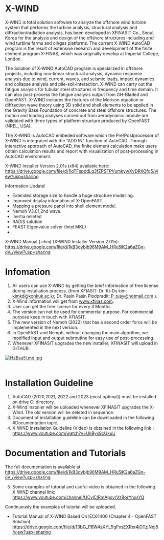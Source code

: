 # X-WIND
X-WIND is total solution software to analyze the offshore wind turbine system that performs the turbine analysis, structural analysis and diffraction/radiation analysis, has been developed in XFINASIT Co., Seoul, Korea for the analysis and design of the offshore structures including and wind turbine farms and oil/gas platforms. The current X-WIND AutoCAD program is the result of extensive research and development of the finite element program X-FINAS, which was originally develop at Imperial College, London.

The Solution of X-WIND AutoCAD program is specialized in offshore projects, including non-linear structural analysis, dynamic response analysis due to wind, current, waves, and seismic loads, impact dynamics and collapse analysis and pile-soil-interaction. X-WIND can carry out the fatigue analysis for tubular steel structures in frequency and time domain. It can also post-process the fatigue analysis output from GH-Bladed and OpenFAST. X-WIND includes the features of the Morison equation or diffraction wave theory using 3D solid and shell elements to be applied in the Gravity Base Foundation of concrete and steel offshore structures. The motion and loading analyses carried out from aerodynamic module are validated with three types of platform structure produced by OpenFAST (NREL, USA).

The X-WIND is AutoCAD embeded software which the Pre/Postprocessor of X-WIND is integrated with the "ADD IN" function of AutoCAD. Through interactive approach of AutoCAD, the finite element calculation make users obtain calculation results and report with visualization of post-processing in AutoCAD environment.

X-WIND Installer Version 2.01s (x64) available here:
https://drive.google.com/file/d/1lqTFspddLq3fZPSFPVumkywXvDRXQfq5/view?usp=sharing

Information Update!
- Extended storage size to handle a huge structure modelling.
- Improved display infomation of X-OpenFAST.
- Mapping a pressure panel into shell element model.
- Nemoh V3.01,2nd wave.
- Inertia reliefed
- RADIS solution
- FEAST Eigenvalue solver (Intel MKL)
- 
X-WIND Manual (.chm) (X-WIND Installer Version 2.01n):
https://drive.google.com/file/d/1kB3dybjb96M9AM_HRu5iK2a6aZGn-oV_/view?usp=sharing

# Infomation
1) All users can use X-WIND by getting the brief information of free license during installation process. (from XFIASIT: Dr. Ki-Du kim:  kimkd@konkuk.ac.kr,  Dr. Pasin Pasin Plodpradit:  P_tuay@hotmail.com ). 
2) X-Wind information will get from www.xfinas.com. 
3) User can get the free license for every 3 Months. 
4) The version can not be used for commercial purpose. For commercial purpose keep in touch with XFIASIT. 
5) The new version of Nemoh (2022) that has a second order force will be implemented in the next version.
6) In OpenFAST and Nemph, without changing the main algorithm, we modified input and output subroutine for easy use of post-processing.   
7) Whenever XFINASIT upgrades the new installer, XFINASIT will upload in GiTHUB. 

<a href="https://freeimage.host/i/HzBsu5l"><img src="https://iili.io/HzBsu5l.md.jpg" alt="HzBsu5l.md.jpg" border="0"></a><br /><a target='_blank' href='https://freeimage.host/'></a><br />

# Installation Guideline
1) AutoCAD (2020,2021, 2022 and 2023 (most optimal)) must be installed on drive C: directory.
2) X-Wind Installer will be uploaded whenever XFINASIT upgrades the X-Wind. The old version will be deleted in sequence.
3) Document of installation guideline can be downloaded in the following #Documentation topic.
4) X-WIND Installation Guideline (Video) is obtained in the following link :   
https://www.youtube.com/watch?v=UkByx9cUkuU

# Documentation and Tutorials 
The full documentation is available at https://drive.google.com/file/d/1kB3dybjb96M9AM_HRu5iK2a6aZGn-oV_/view?usp=sharing

5) Some examples of tutorial and useful video is obtained in the following X-WIND channel link: 
https://www.youtube.com/channel/UCylClRmApsvrVzBorYnxsYQ

Continuously the examples of tutorial will be uploaded. 
- Tutorial Manual of X-WIND Based On IEC61400 (Chapter 4 - OpenFAST Solution)
https://drive.google.com/file/d/13bG_P8W4sXYL9gPvsEXRxr4jOTzjNoj8/view?usp=sharing



